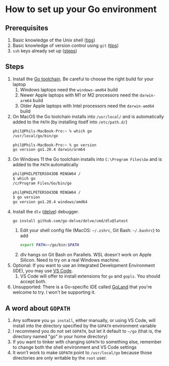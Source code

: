 # How to set up your Go environment

## Prerequisites

1. Basic knowledge of the Unix shell ([tips](shell-basics.md))
1. Basic knowledge of version control using `git` ([tips](git-basics.md))
1. `ssh` keys already set up ([steps](ssh-setup.md))

## Steps

1. Install the [Go toolchain](https://go.dev/dl/). Be careful to choose the right build for your laptop
    1. Windows laptops need the `windows-amd64` build
    1. Newer Apple laptops with M1 or M2 processors need the `darwin-arm64` build
    1. Older Apple laptops with Intel processors need the `darwin-amd64` build
1. On MacOS the Go toolchain installs into `/usr/local/` and is automatically added to the `PATH` (by installing itself into `/etc/path.d/`)
    ```sh
    phil@Phils-MacBook-Pro:~ % which go
    /usr/local/go/bin/go

    phil@Phils-MacBook-Pro:~ % go version
    go version go1.20.4 darwin/arm64
    ```
1. On Windows 11 the Go toolchain installs into `C:\Program Files\Go` and is added to the `PATH` automatically
    ```sh
    phil@PHILPETERSO43DB MINGW64 /
    $ which go
    /c/Program Files/Go/bin/go

    phil@PHILPETERSO43DB MINGW64 /
    $ go version
    go version go1.20.4 windows/amd64
    ```
1. Install the `dlv` ([delve](https://github.com/go-delve/delve)) debugger.
    ```sh
    go install github.com/go-delve/delve/cmd/dlv@latest
    ```
    1. Edit your shell config file (MacOS: `~/.zshrc`, Git Bash: `~/.bashrc`) to add
        ```sh
        export PATH=~/go/bin:$PATH
        ```
    1. dlv hangs on Git Bash on Parallels. WSL doesn't work on Apple Silicon. Need to try on a real Windows machine.
1. Optional: If you want to use an Integrated Development Environment (IDE), you may use [VS Code](https://code.visualstudio.com/). 
    1. VS Code will offer to install extensions for `go` and `gopls`. You should accept both. 
1. Unsupported: There is a Go-specific IDE called [GoLand](https://www.jetbrains.com/go/) that you're welcome to try. I won't be supporting it.

## A word about `GOPATH`

1. Any software you `go install`, either manually, or using VS Code, will install into the directory specified by the `GOPATH` environment variable
1. I recommend you do not set `GOPATH`, but let it default to `~/go` (that is, the directory named "go" in your home directory)
1. If you want to tinker with changing `GOPATH` to something else, remember to change both the shell environment and VS Code settings
1. It won't work to make `GOPATH` point to `/usr/local/go` because those directories are only writable by the `root` user.